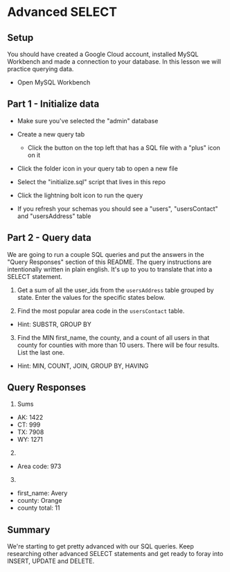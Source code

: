# Advanced SELECT

## Setup

You should have created a Google Cloud account, installed MySQL Workbench and made a connection to your database. In this lesson we will practice querying data.

* Open MySQL Workbench

## Part 1 - Initialize data

* Make sure you've selected the "admin" database

* Create a new query tab
  * Click the button on the top left that has a SQL file with a "plus" icon on it

* Click the folder icon in your query tab to open a new file

* Select the "initialize.sql" script that lives in this repo

* Click the lightning bolt icon to run the query

* If you refresh your schemas you should see a "users", "usersContact" and "usersAddress" table

## Part 2 - Query data

We are going to run a couple SQL queries and put the answers in the "Query Responses" section of this README. The query instructions are intentionally written in plain english. It's up to you to translate that into a SELECT statement.

1. Get a sum of all the user_ids from the `usersAddress` table grouped by state. Enter the values for the specific states below.

2. Find the most popular area code in the `usersContact` table. 
  * Hint: SUBSTR, GROUP BY

3. Find the MIN first_name, the county, and a count of all users in that county for counties with more than 10 users. There will be four results. List the last one. 
  * Hint: MIN, COUNT, JOIN, GROUP BY, HAVING


## Query Responses

1. Sums
  * AK: 1422
  * CT: 999
  * TX: 7908
  * WY: 1271

2.
  * Area code: 973

3.
  * first_name: Avery
  * county: Orange
  * county total: 11


## Summary

We're starting to get pretty advanced with our SQL queries. Keep researching other advanced SELECT statements and get ready to foray into INSERT, UPDATE and DELETE.